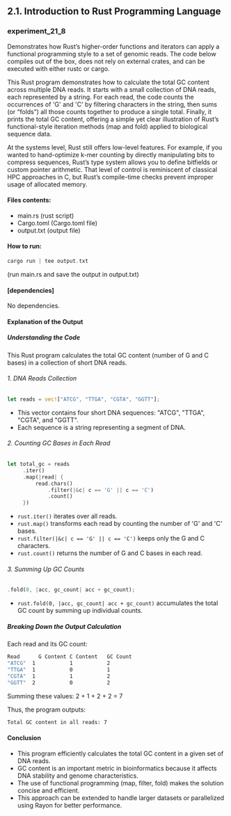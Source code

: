 ## 2.1. Introduction to Rust Programming Language

### experiment_21_8

Demonstrates how Rust’s higher-order functions and iterators can apply a functional programming style to a set of genomic reads. The code below compiles out of the box, does not rely on external crates, and can be executed with either rustc or cargo.

This Rust program demonstrates how to calculate the total GC content across multiple DNA reads. It starts with a small collection of DNA reads, each represented by a string. For each read, the code counts the occurrences of 'G' and 'C' by filtering characters in the string, then sums (or “folds”) all those counts together to produce a single total. Finally, it prints the total GC content, offering a simple yet clear illustration of Rust’s functional-style iteration methods (map and fold) applied to biological sequence data.

At the systems level, Rust still offers low-level features. For example, if you wanted to hand-optimize k-mer counting by directly manipulating bits to compress sequences, Rust’s type system allows you to define bitfields or custom pointer arithmetic. That level of control is reminiscent of classical HPC approaches in C, but Rust’s compile-time checks prevent improper usage of allocated memory.

#### Files contents:
* main.rs (rust script)
* Cargo.toml (Cargo.toml file)
* output.txt (output file)

#### How to run:

```rust
cargo run | tee output.txt
```

(run main.rs and save the output in output.txt)
  
#### [dependencies]

No dependencies.

#### Explanation of the Output

##### Understanding the Code
This Rust program calculates the total GC content (number of G and C bases) in a collection of short DNA reads.

###### 1. DNA Reads Collection

```rust
let reads = vec!["ATCG", "TTGA", "CGTA", "GGTT"];
```

* This vector contains four short DNA sequences: "ATCG", "TTGA", "CGTA", and "GGTT".
* Each sequence is a string representing a segment of DNA.

###### 2. Counting GC Bases in Each Read

```rust
let total_gc = reads
     .iter()
     .map(|read| {
         read.chars()
             .filter(|&c| c == 'G' || c == 'C')
             .count()
     })
```

* ```rust.iter()``` iterates over all reads.
* ```rust.map()``` transforms each read by counting the number of 'G' and 'C' bases.
* ```rust.filter(|&c| c == 'G' || c == 'C')``` keeps only the G and C characters.
* ```rust.count()``` returns the number of G and C bases in each read.

###### 3. Summing Up GC Counts

```rust
.fold(0, |acc, gc_count| acc + gc_count);
```

* ```rust.fold(0, |acc, gc_count| acc + gc_count)``` accumulates the total GC count by summing up individual counts.

##### Breaking Down the Output Calculation

Each read and its GC count:

```sh
Read	  G Content	C Content	GC Count
"ATCG"	1	        1	        2
"TTGA"	1	        0	        1
"CGTA"	1	        1	        2
"GGTT"	2	        0	        2
```

Summing these values:
2 + 1 + 2 + 2 = 7

Thus, the program outputs:

```sh
Total GC content in all reads: 7
```

#### Conclusion
* This program efficiently calculates the total GC content in a given set of DNA reads.
* GC content is an important metric in bioinformatics because it affects DNA stability and genome characteristics.
* The use of functional programming (map, filter, fold) makes the solution concise and efficient.
* This approach can be extended to handle larger datasets or parallelized using Rayon for better performance.


